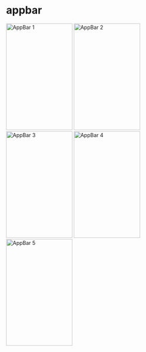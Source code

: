 # appbar



<img alt="AppBar 1"  height="290" width="180" src="https://user-images.githubusercontent.com/71622834/160993315-1f8fab6d-3fa4-4238-8c52-2f256433fbf3.png">
<img  alt="AppBar 2"  height="290" width="180" src="https://user-images.githubusercontent.com/71622834/161115655-9bde08a8-7ac3-446c-9d6a-395eb3f1f8e6.png">
<img  alt="AppBar 3"  height="290" width="180" src="https://user-images.githubusercontent.com/71622834/161393413-77c38e7c-d3b7-483d-9806-e0fdc9690f50.png">
<img  alt="AppBar 4"  height="290" width="180" src="https://user-images.githubusercontent.com/71622834/161399338-49ecbb3b-755d-414b-b9b3-b187a4b19256.png">
<img  alt="AppBar 5"  height="290" width="180" src="https://user-images.githubusercontent.com/71622834/162032487-387c8dec-85ae-4333-82fd-e19f5ff64c55.png">



